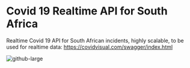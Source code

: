 # Covid 19 Realtime API for South Africa
Realtime Covid 19 API for South African incidents, highly scalable, to be used for realtime data: https://covidvisual.com/swagger/index.html

![github-large](https://imgur.com/A1MNv1j.png)
